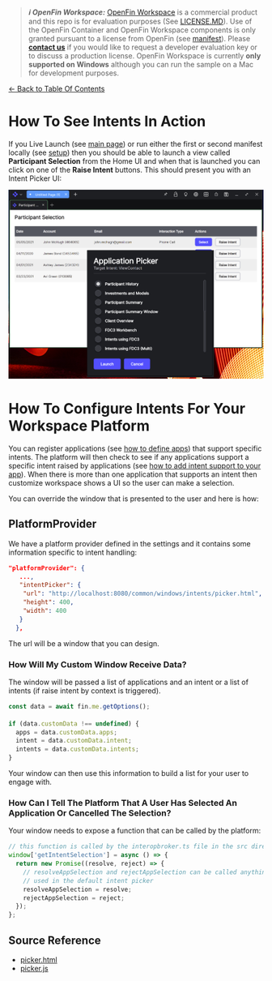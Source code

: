 > **_:information_source: OpenFin Workspace:_** [OpenFin Workspace](https://www.openfin.co/workspace/) is a commercial product and this repo is for evaluation purposes (See [LICENSE.MD](../LICENSE.MD)). Use of the OpenFin Container and OpenFin Workspace components is only granted pursuant to a license from OpenFin (see [manifest](../public/manifest.fin.json)). Please [**contact us**](https://www.openfin.co/workspace/poc/) if you would like to request a developer evaluation key or to discuss a production license.
> OpenFin Workspace is currently **only supported on Windows** although you can run the sample on a Mac for development purposes.

[<- Back to Table Of Contents](../README.md)

# How To See Intents In Action

If you Live Launch (see [main page](../README.md)) or run either the first or second manifest locally (see [setup](./how-to-setup-customize-workspace.md)) then you should be able to launch a view called **Participant Selection** from the Home UI and when that is launched you can click on one of the **Raise Intent** buttons. This should present you with an Intent Picker UI:

![Default Intent Picker](./assets/intent-picker.png)

# How To Configure Intents For Your Workspace Platform

You can register applications (see [how to define apps](./how-to-define-apps.md)) that support specific intents. The platform will then check to see if any applications support a specific intent raised by applications (see [how to add intent support to your app](./how-to-add-intent-support-to-your-app.md)). When there is more than one application that supports an intent then customize workspace shows a UI so the user can make a selection.

You can override the window that is presented to the user and here is how:

## PlatformProvider

We have a platform provider defined in the settings and it contains some information specific to intent handling:

```json
"platformProvider": {
   ...,
   "intentPicker": {
    "url": "http://localhost:8080/common/windows/intents/picker.html",
    "height": 400,
    "width": 400
   }
  },

```

The url will be a window that you can design.

### How Will My Custom Window Receive Data?

The window will be passed a list of applications and an intent or a list of intents (if raise intent by context is triggered).

```javascript
const data = await fin.me.getOptions();

if (data.customData !== undefined) {
  apps = data.customData.apps;
  intent = data.customData.intent;
  intents = data.customData.intents;
}
```

Your window can then use this information to build a list for your user to engage with.

### How Can I Tell The Platform That A User Has Selected An Application Or Cancelled The Selection?

Your window needs to expose a function that can be called by the platform:

```javascript
// this function is called by the interopbroker.ts file in the src directory so that it waits to see whether the end user has made a selection or cancelled the intent request.
window['getIntentSelection'] = async () => {
  return new Promise((resolve, reject) => {
    // resolveAppSelection and rejectAppSelection can be called anything. They just represent the function names
    // used in the default intent picker
    resolveAppSelection = resolve;
    rejectAppSelection = reject;
  });
};
```

## Source Reference

- [picker.html](../../common/public/windows/intents/picker.html)
- [picker.js](../../common/public/windows/intents/picker.js)
